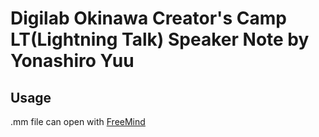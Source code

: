 Digilab Okinawa Creator's Camp LT(Lightning Talk) Speaker Note by Yonashiro Yuu
=============================

Usage
-----------------------------

.mm file can open with [FreeMind](http://freemind.sourceforge.net/wiki/index.php/Main_Page)
